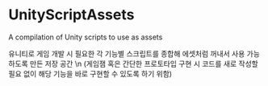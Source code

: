 # UnityScriptAssets
A compilation of Unity scripts to use as assets

유니티로 게임 개발 시 필요한 각 기능별 스크립트를 종합해
에셋처럼 꺼내서 사용 가능하도록 만든 저장 공간
\n
(게임잼 혹은 간단한 프로토타입 구현 시 코드를 새로 작성할 필요 없이
해당 기능을 바로 구현할 수 있도록 하기 위함)
